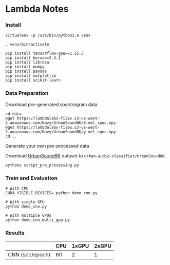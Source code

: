 # Lambda Notes

### Install

```
virtualenv -p /usr/bin/python3.6 venv

. venv/bin/activate

pip install tensorflow-gpu==1.15.3
pip install keras==2.3.1
pip install librosa
pip install numpy
pip install pandas
pip install matplotlib
pip install scikit-learn
```

### Data Preparation

Download pre-generated spectrogram data

```
cd data
wget https://lambdalabs-files.s3-us-west-2.amazonaws.com/Navy/UrbanSound8K/X-mel_spec.npy
wget https://lambdalabs-files.s3-us-west-2.amazonaws.com/Navy/UrbanSound8K/y-mel_spec.npy
cd ..
```

Generate your own pre-processed data

Download [UrbanSound8K](https://urbansounddataset.weebly.com/download-urbansound8k.html) dataset to `urban-audio-classifier/UrbanSound8K`

```
pythons script_pre_processing.py
```

### Train and Evaluation

```
# With CPU
CUDA_VISIBLE_DEVICES= python demo_cnn.py

# With single GPU
python demo_cnn.py

# With multiple GPUs
python demo_cnn_multi_gpu.py
```

### Results

|   | CPU  | 1xGPU | 2xGPU |
|---|---|---|---|
| CNN (sec/epoch) | 60  | 2  | 1  |